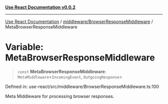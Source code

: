 [**Use React Documentation v0.0.2**](../../../README.md)

***

[Use React Documentation](../../../modules.md) / [middleware/BrowserResponseMiddleware](../README.md) / MetaBrowserResponseMiddleware

# Variable: MetaBrowserResponseMiddleware

> `const` **MetaBrowserResponseMiddleware**: `MetaMiddleware`\<`IncomingEvent`, `OutgoingResponse`\>

Defined in: use-react/src/middleware/BrowserResponseMiddleware.ts:100

Meta Middleware for processing browser responses.
